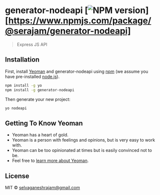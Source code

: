 # generator-nodeapi [![NPM version][npm-image]][https://www.npmjs.com/package/@serajam/generator-nodeapi] 
> Express JS API 

## Installation

First, install [Yeoman](http://yeoman.io) and generator-nodeapi using [npm](https://www.npmjs.com/) (we assume you have pre-installed [node.js](https://nodejs.org/)).

```bash
npm install -g yo
npm install -g generator-nodeapi
```

Then generate your new project:

```bash
yo nodeapi
```

## Getting To Know Yeoman

 * Yeoman has a heart of gold.
 * Yeoman is a person with feelings and opinions, but is very easy to work with.
 * Yeoman can be too opinionated at times but is easily convinced not to be.
 * Feel free to [learn more about Yeoman](http://yeoman.io/).

## License

MIT © [selvaganeshrajam@gmail.com](http://github.com/ganny26)


[npm-image]: https://badge.fury.io/js/generator-nodeapi.svg
[npm-url]: https://npmjs.org/package/generator-nodeapi
[travis-image]: https://travis-ci.org/ganny26/generator-nodeapi.svg?branch=master
[travis-url]: https://travis-ci.org/ganny26/generator-nodeapi
[daviddm-image]: https://david-dm.org/ganny26/generator-nodeapi.svg?theme=shields.io
[daviddm-url]: https://david-dm.org/ganny26/generator-nodeapi
